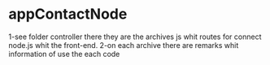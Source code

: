 # appContactNode
1-see folder controller there they are the archives js whit routes for connect node.js whit the front-end.
2-on each archive there are remarks whit information of use the each code 
